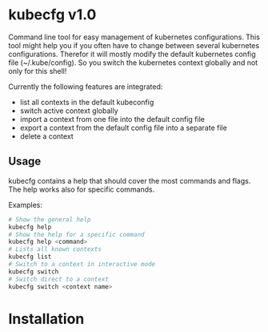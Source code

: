 # kubecfg v1.0
Command line tool for easy management of kubernetes configurations. This tool might help you if you often have to change between several kubernetes configurations. Therefor it will mostly modify the default kubernetes config file (~/.kube/config). So you switch the kubernetes context globally and not only for this shell!

Currently the following features are integrated:

- list all contexts in the default kubeconfig 
- switch active context globally
- import a context from one file into the default config file
- export a context from the default config file into a separate file
- delete a context
## Usage

kubecfg contains a help that should cover the most commands and flags. The help works also for specific commands.

Examples:
```sh
# Show the general help
kubecfg help
# Show the help for a specific command
kubecfg help <command>
# Lists all known contexts
kubecfg list
# Switch to a context in interactive mode
kubecfg switch
# Switch direct to a context
kubecfg switch <context name>
```
# Installation

